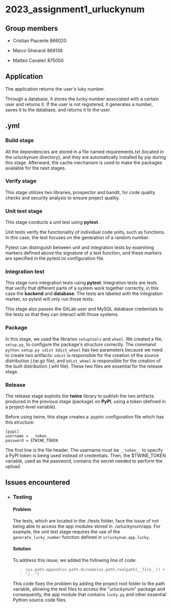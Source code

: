
  

# 2023_assignment1_urluckynum

  

  

## Group members

  

  

- Cristian Piacente 866020

  

- Marco Gherardi 869138

  

- Matteo Cavaleri 875050

  

  

## Application

  

  

The application returns the user's luky number.

  

Through a database, it stores the lucky number associated with a certain user and returns it. If the user is not registered, it generates a number, saves it to the database, and returns it to the user.

  

  

## .yml

  

  

### Build stage

  

  

All the dependencies are stored in a file named requirements.txt (located in the urluckynum directory), and they are automatically installed by pip during this stage. Afterward, the cache mechanism is used to make the packages available for the next stages.

  

  

### Verify stage

  

  

This stage utilizes two libraries, prospector and bandit, for code quality checks and security analysis to ensure project quality.

  

  

### Unit test stage

  

  

This stage conducts a unit test using **pytest**.

Unit tests verify the functionality of individual code units, such as functions. In this case, the test focuses on the generation of a random number.

Pytest can distinguish between unit and integration tests by examining markers defined above the signature of a test function, and these markers are specified in the pytest.ini configuration file.

  
  
  

### Integration test

  

This stage runs integration tests using **pytest**. Integration tests are tests that verify that different parts of a system work together correctly, in this case the **backend** and **database**. The tests are labeled with the integration marker, so pytest will only run those tests.

  

This stage also passes the GitLab user and MySQL database credentials to the tests so that they can interact with those systems.

  

### Package

  

In this stage, we used the libraries `setuptools` and `wheel`. We created a file, `setup.py`, to configure the package's structure correctly. The command `python setup.py sdist bdist_wheel` has two parameters because we need to create two artifacts: `sdist` is responsible for the creation of the source distribution (.tar.gz file), and `bdist_wheel` is responsible for the creation of the built distribution (.whl file). These two files are essential for the release stage.

  

### Release

  

The release stage exploits the **twine** library to publish the two artifacts produced in the previous stage (package) on **PyPI**, using a token (defined in a project-level variable).

Before using twine, this stage creates a .pypirc configuration file which has this structure:

    [pypi]
    username = __token__ 
    password = $TWINE_TOKEN

The first line is the file header. The username must be `__token__` to specify a PyPI token is being used instead of credentials. Then, the $TWINE_TOKEN variable, used as the password, contains the secret needed to perform the upload.


## Issues encountered

  
  

 - ### Testing
   
     
   
   #### Problem
   
     
   
   The tests, which are located in the ./tests folder, face the issue of
   not being able to access the app modules stored in ./urluckynum/app.
   For example, the unit test stage requires the use of the
   `generate_lucky_number` function defined in `urluckynum.app.lucky`.
   
     
   
   #### Solution
   
     
   
   To address this issue, we added the following line of code:
   
     
   
   >  `sys.path.append(os.path.dirname(os.path.realpath(__file__)) + "/..")`
   
     
   
   This code fixes the problem by adding the project root folder to the
   path variable, allowing the test files to access the "urluckynum"
   package and consequently, the app module that contains `lucky.py` and
   other essential Python source code files.
